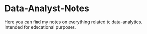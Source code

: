 # Data-Analyst-Notes
Here you can find my notes on everything related to data-analytics. 
Intended for educational purposes.
